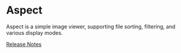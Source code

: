# Aspect

Aspect is a simple image viewer, supporting file sorting, filtering, and various display modes.

[Release Notes](docs/release-notes.md)
